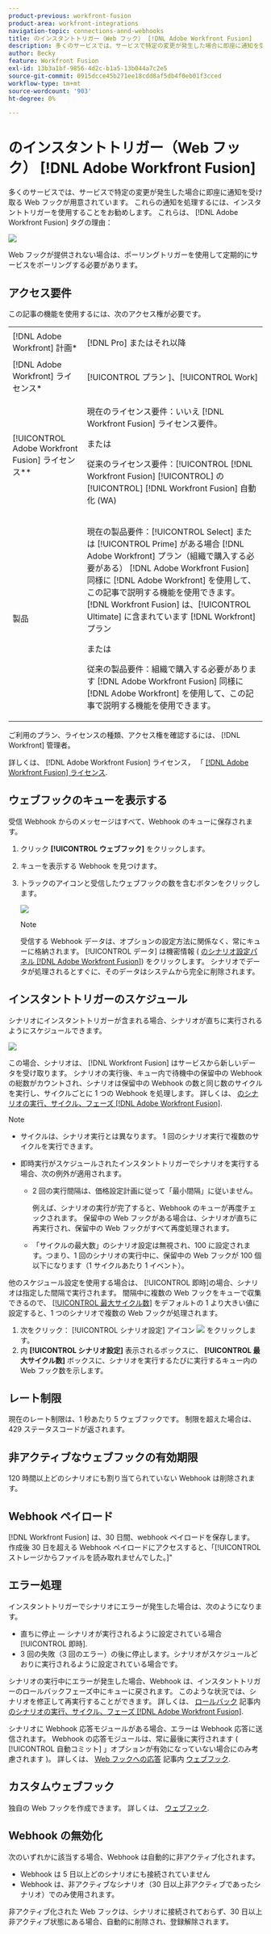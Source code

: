 ```yaml
---
product-previous: workfront-fusion
product-area: workfront-integrations
navigation-topic: connections-annd-webhooks
title: のインスタントトリガー（Web フック） [!DNL Adobe Workfront Fusion]
description: 多くのサービスでは、サービスで特定の変更が発生した場合に即座に通知を受け取る Web フックが用意されています。 これらの通知を処理するには、インスタントトリガーを使用することをお勧めします。 この記事では、Adobe Workfront Fusion でのインスタントトリガーの使用と機能について説明します。
author: Becky
feature: Workfront Fusion
exl-id: 13b3a1bf-9856-4d2c-b1a5-13b044a7c2e5
source-git-commit: 0915dcce45b271ee18cdd8af5db4f0eb01f3cced
workflow-type: tm+mt
source-wordcount: '903'
ht-degree: 0%

---
```


# のインスタントトリガー（Web フック） [!DNL Adobe Workfront Fusion]

多くのサービスでは、サービスで特定の変更が発生した場合に即座に通知を受け取る Web フックが用意されています。 これらの通知を処理するには、インスタントトリガーを使用することをお勧めします。 これらは、 [!DNL Adobe Workfront Fusion] タグの理由：

![](assets/instant-350x256.png)

Web フックが提供されない場合は、ポーリングトリガーを使用して定期的にサービスをポーリングする必要があります。

## アクセス要件

この記事の機能を使用するには、次のアクセス権が必要です。

<table style="table-layout:auto"> 
 <col> 
 <col> 
 <tbody> 
  <tr> 
    <td role="rowheader">[!DNL Adobe Workfront] 計画*</td> 
   <td> <p>[!DNL Pro] またはそれ以降</p> </td> 
  </tr> 
  <tr data-mc-conditions=""> 
   <td role="rowheader">[!DNL Adobe Workfront] ライセンス*</td> 
   <td> <p>[!UICONTROL プラン ]、[!UICONTROL Work]</p> </td> 
  </tr> 
  <tr> 
   <td role="rowheader">[!UICONTROL Adobe Workfront Fusion] ライセンス**</td> 
   <td>
   <p>現在のライセンス要件：いいえ [!DNL Workfront Fusion] ライセンス要件。</p>
   <p>または</p>
   <p>従来のライセンス要件：[!UICONTROL [!DNL Workfront Fusion] [!UICONTROL] の [!UICONTROL] [!DNL Workfront Fusion] 自動化 (WA)</p>
   </td> 
  </tr> 
  <tr> 
   <td role="rowheader">製品</td> 
   <td>
   <p>現在の製品要件：[!UICONTROL Select] または [!UICONTROL Prime] がある場合 [!DNL Adobe Workfront] プラン（組織で購入する必要がある） [!DNL Adobe Workfront Fusion] 同様に [!DNL Adobe Workfront] を使用して、この記事で説明する機能を使用できます。 [!DNL Workfront Fusion] は、[!UICONTROL Ultimate] に含まれています [!DNL Workfront] プラン</p>
   <p>または</p>
   <p>従来の製品要件：組織で購入する必要があります [!DNL Adobe Workfront Fusion] 同様に [!DNL Adobe Workfront] を使用して、この記事で説明する機能を使用できます。</p>
   </td> 
  </tr> 
 </tbody> 
</table>

ご利用のプラン、ライセンスの種類、アクセス権を確認するには、 [!DNL Workfront] 管理者。

詳しくは、 [!DNL Adobe Workfront Fusion] ライセンス， 「 [[!DNL Adobe Workfront Fusion] ライセンス](../../workfront-fusion/get-started/license-automation-vs-integration.md).

## ウェブフックのキューを表示する

受信 Webhook からのメッセージはすべて、Webhook のキューに保存されます。

1. クリック **[!UICONTROL ウェブフック]** をクリックします。
1. キューを表示する Webhook を見つけます。
1. トラックのアイコンと受信したウェブフックの数を含むボタンをクリックします。

   ![](assets/webhooks-truck-icon.png)

   >[!NOTE]
   >
   >受信する Webhook データは、オプションの設定方法に関係なく、常にキューに格納されます。 [!UICONTROL データ] は機密情報 ( [のシナリオ設定パネル [!DNL Adobe Workfront Fusion]](../../workfront-fusion/scenarios/scenario-settings-panel.md)) をクリックします。 シナリオでデータが処理されるとすぐに、そのデータはシステムから完全に削除されます。

## インスタントトリガーのスケジュール

シナリオにインスタントトリガーが含まれる場合、シナリオが直ちに実行されるようにスケジュールできます。

![](assets/schedule-setting-350x185.png)

この場合、シナリオは、 [!DNL Workfront Fusion] はサービスから新しいデータを受け取ります。 シナリオの実行後、キュー内で待機中の保留中の Webhook の総数がカウントされ、シナリオは保留中の Webhook の数と同じ数のサイクルを実行し、サイクルごとに 1 つの Webhook を処理します。 詳しくは、 [のシナリオの実行、サイクル、フェーズ [!DNL Adobe Workfront Fusion]](../../workfront-fusion/scenarios/scenario-execution-cycles-phases.md).

>[!NOTE]
>
>* サイクルは、シナリオ実行とは異なります。 1 回のシナリオ実行で複数のサイクルを実行できます。
>* 即時実行がスケジュールされたインスタントトリガーでシナリオを実行する場合、次の例外が適用されます。
>
>     * 2 回の実行間隔は、価格設定計画に従って「最小間隔」に従いません。
>
>       例えば、シナリオの実行が完了すると、Webhook のキューが再度チェックされます。 保留中の Web フックがある場合は、シナリオが直ちに再実行され、保留中の Web フックがすべて再度処理されます。
>   
>     * 「サイクルの最大数」のシナリオ設定は無視され、100 に設定されます。つまり、1 回のシナリオの実行中に、保留中の Web フックが 100 個以下になります（1 サイクルあたり 1 イベント）。
>


他のスケジュール設定を使用する場合は、 [!UICONTROL 即時]の場合、シナリオは指定した間隔で実行されます。 間隔中に複数の Web フックをキューで収集できるので、 [[!UICONTROL 最大サイクル数]](../../workfront-fusion/scenarios/scenario-settings-panel.md#maximum) をデフォルトの 1 より大きい値に設定すると、1 つのシナリオで複数の Web フックが処理されます。

1. 次をクリック： [!UICONTROL シナリオ設定] アイコン ![](assets/gear-icon-settings.png) をクリックします。
1. 内 **[!UICONTROL シナリオ設定]** 表示されるボックスに、 **[!UICONTROL 最大サイクル数]** ボックスに、シナリオを実行するたびに実行するキュー内の Web フック数を示します。

## レート制限

現在のレート制限は、1 秒あたり 5 ウェブフックです。 制限を超えた場合は、429 ステータスコードが返されます。

## 非アクティブなウェブフックの有効期限

120 時間以上どのシナリオにも割り当てられていない Webhook は削除されます。

## Webhook ペイロード

[!DNL Workfront Fusion] は、30 日間、webhook ペイロードを保存します。 作成後 30 日を超える Webhook ペイロードにアクセスすると、「[!UICONTROL ストレージからファイルを読み取れませんでした。]&quot;

## エラー処理

インスタントトリガーでシナリオにエラーが発生した場合は、次のようになります。

* 直ちに停止 — シナリオが実行されるように設定されている場合 [!UICONTROL 即時].
* 3 回の失敗（3 回のエラー）の後に停止します。シナリオがスケジュールどおりに実行されるように設定されている場合です。

シナリオの実行中にエラーが発生した場合、Webhook は、インスタントトリガーのロールバックフェーズ中にキューに戻されます。 このような状況では、シナリオを修正して再実行することができます。 詳しくは、 [ロールバック](../../workfront-fusion/scenarios/scenario-execution-cycles-phases.md#rollback) 記事内 [のシナリオの実行、サイクル、フェーズ [!DNL Adobe Workfront Fusion]](../../workfront-fusion/scenarios/scenario-execution-cycles-phases.md).

シナリオに Webhook 応答モジュールがある場合、エラーは Webhook 応答に送信されます。 Webhook の応答モジュールは、常に最後に実行されます ( [!UICONTROL 自動コミット] 」オプションが有効になっていない場合にのみ考慮されます )。 詳しくは、 [Web フックへの応答](../../workfront-fusion/apps-and-their-modules/webhooks-updated.md#respondi) 記事内 [ウェブフック](../../workfront-fusion/apps-and-their-modules/webhooks-updated.md).

## カスタムウェブフック

独自の Web フックを作成できます。 詳しくは、 [ウェブフック](../../workfront-fusion/apps-and-their-modules/webhooks-updated.md).

## Webhook の無効化

次のいずれかに該当する場合、Webhook は自動的に非アクティブ化されます。

* Webhook は 5 日以上どのシナリオにも接続されていません
* Webhook は、非アクティブなシナリオ（30 日以上非アクティブであったシナリオ）でのみ使用されます。

非アクティブ化された Web フックは、シナリオに接続されておらず、30 日以上非アクティブ状態にある場合、自動的に削除され、登録解除されます。


